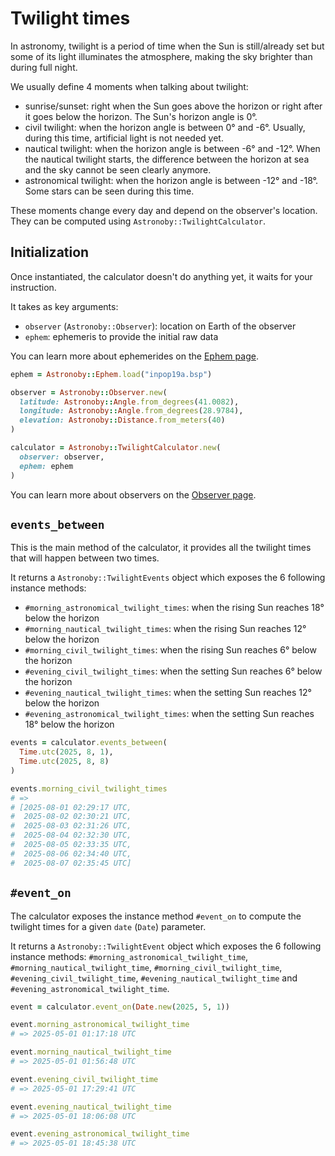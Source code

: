 # Twilight times

In astronomy, twilight is a period of time when the Sun is still/already set but
some of its light illuminates the atmosphere, making the sky brighter than
during full night.

We usually define 4 moments when talking about twilight:
* sunrise/sunset: right when the Sun goes above the horizon or right after it goes below the horizon. The Sun's horizon angle is 0°.
* civil twilight: when the horizon angle is between 0° and -6°. Usually, during this time, artificial light is not needed yet.
* nautical twilight: when the horizon angle is between -6° and -12°. When the nautical twilight starts, the difference between the horizon at sea and the sky cannot be seen clearly anymore.
* astronomical twilight: when the horizon angle is between -12° and -18°. Some stars can be seen during this time.

These moments change every day and depend on the observer's location. They can
be computed using `Astronoby::TwilightCalculator`.

## Initialization

Once instantiated, the calculator doesn't do anything yet, it waits for your
instruction.

It takes as key arguments:
* `observer` (`Astronoby::Observer`): location on Earth of the observer
* `ephem`: ephemeris to provide the initial raw data

You can learn more about ephemerides on the [Ephem page].

```rb
ephem = Astronoby::Ephem.load("inpop19a.bsp")

observer = Astronoby::Observer.new(
  latitude: Astronoby::Angle.from_degrees(41.0082),
  longitude: Astronoby::Angle.from_degrees(28.9784),
  elevation: Astronoby::Distance.from_meters(40)
)

calculator = Astronoby::TwilightCalculator.new(
  observer: observer,
  ephem: ephem
)
```

You can learn more about observers on the [Observer page].

## `events_between`

This is the main method of the calculator, it provides all the twilight times
that will happen between two times.

It returns a `Astronoby::TwilightEvents` object which exposes the 6 following instance methods:
* `#morning_astronomical_twilight_times`: when the rising Sun reaches 18° below the horizon
* `#morning_nautical_twilight_times`: when the rising Sun reaches 12° below the horizon
* `#morning_civil_twilight_times`: when the rising Sun reaches 6° below the horizon
* `#evening_civil_twilight_times`: when the setting Sun reaches 6° below the horizon
* `#evening_nautical_twilight_times`: when the setting Sun reaches 12° below the horizon
* `#evening_astronomical_twilight_times`: when the setting Sun reaches 18° below the horizon

```rb
events = calculator.events_between(
  Time.utc(2025, 8, 1),
  Time.utc(2025, 8, 8)
)

events.morning_civil_twilight_times
# =>
# [2025-08-01 02:29:17 UTC,
#  2025-08-02 02:30:21 UTC,
#  2025-08-03 02:31:26 UTC,
#  2025-08-04 02:32:30 UTC,
#  2025-08-05 02:33:35 UTC,
#  2025-08-06 02:34:40 UTC,
#  2025-08-07 02:35:45 UTC]
```

## `#event_on`

The calculator exposes the instance method `#event_on` to compute the twilight
times for a given `date` (`Date`) parameter.

It returns a `Astronoby::TwilightEvent` object which exposes the 6 following
instance methods: `#morning_astronomical_twilight_time`,
`#morning_nautical_twilight_time`, `#morning_civil_twilight_time`,
`#evening_civil_twilight_time`, `#evening_nautical_twilight_time` and
`#evening_astronomical_twilight_time`.

```rb
event = calculator.event_on(Date.new(2025, 5, 1))

event.morning_astronomical_twilight_time
# => 2025-05-01 01:17:18 UTC

event.morning_nautical_twilight_time
# => 2025-05-01 01:56:48 UTC

event.evening_civil_twilight_time
# => 2025-05-01 17:29:41 UTC

event.evening_nautical_twilight_time
# => 2025-05-01 18:06:08 UTC

event.evening_astronomical_twilight_time
# => 2025-05-01 18:45:38 UTC
```

[Ephem page]: ephem.md
[Observer page]: observer.md
